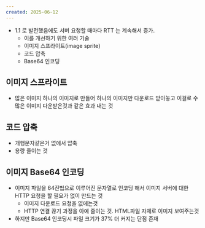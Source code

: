 ```yaml
---
created: 2025-06-12
---
```

- 1.1 로 발전했음에도 서버 요청할 때마다 RTT 는 계속해서 증가.
	- 이를 개선하기 위한 여러 기술
	- 이미지 스프라이트(image sprite)
	- 코드 압축
	- Base64 인코딩

## 이미지 스프라이트
- 많은 이미지 하나의 이미지로 만들어 하나의 이미지만 다운로드 받아놓고 이걸로 수많은 이미지 다운받은것과 같은 효과 내는 것
## 코드 압축
- 개행문자같은거 없에서 압축
- 용량 줄이는 것

## 이미지 Base64 인코딩
- 이미지 파일을 64진법으로 이루어진 문자열로 인코딩 해서 이미지 서버에 대한 HTTP 요청을 할 필요가 없이 만드는 것
	- 이미지 다운로드 요청을 없에는것
	- HTTP 연결 끊기 과정을 아예 줄이는 것. HTML파일 자체로 이미지 보여주는것
- 하지만 Base64 인코딩시 파일 크기가 37% 더 커지는 단점 존재